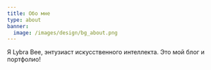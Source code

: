 ```yaml
---
title: Обо мне
type: about
banner:
  image: /images/design/bg_about.png
---
```

Я Lybra Bee, энтузиаст искусственного интеллекта. Это мой блог и портфолио!
